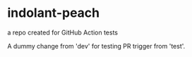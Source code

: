 # indolant-peach
a repo created for GitHub Action tests

A dummy change from 'dev' for testing PR trigger from 'test'.